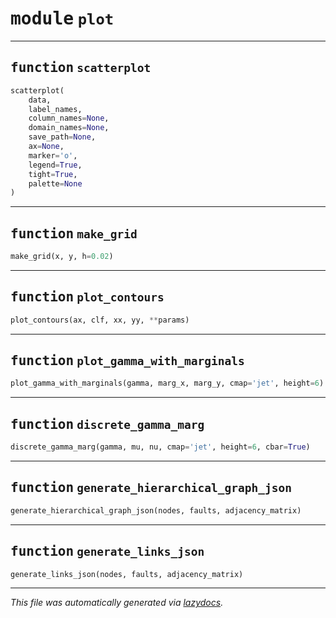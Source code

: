 <!-- markdownlint-disable -->

# <kbd>module</kbd> `plot`





---

## <kbd>function</kbd> `scatterplot`

```python
scatterplot(
    data,
    label_names,
    column_names=None,
    domain_names=None,
    save_path=None,
    ax=None,
    marker='o',
    legend=True,
    tight=True,
    palette=None
)
```






---

## <kbd>function</kbd> `make_grid`

```python
make_grid(x, y, h=0.02)
```






---

## <kbd>function</kbd> `plot_contours`

```python
plot_contours(ax, clf, xx, yy, **params)
```






---

## <kbd>function</kbd> `plot_gamma_with_marginals`

```python
plot_gamma_with_marginals(gamma, marg_x, marg_y, cmap='jet', height=6)
```






---

## <kbd>function</kbd> `discrete_gamma_marg`

```python
discrete_gamma_marg(gamma, mu, nu, cmap='jet', height=6, cbar=True)
```






---

## <kbd>function</kbd> `generate_hierarchical_graph_json`

```python
generate_hierarchical_graph_json(nodes, faults, adjacency_matrix)
```






---

## <kbd>function</kbd> `generate_links_json`

```python
generate_links_json(nodes, faults, adjacency_matrix)
```








---

_This file was automatically generated via [lazydocs](https://github.com/ml-tooling/lazydocs)._
